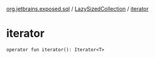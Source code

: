 [org.jetbrains.exposed.sql](../index.md) / [LazySizedCollection](index.md) / [iterator](.)

# iterator

`operator fun iterator(): Iterator<T>`
